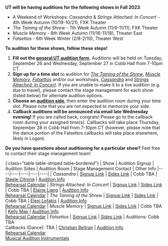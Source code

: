 **UT will be having auditions for the following shows in Fall 2023**:

* A Weekend of Workshops: *Cassandra* & *Strings Attached: In Concert* - 4th Week Autumn (10/19-10/21), FXK Theater
* *The Taming of the Shrew* - 7th Week Autumn (11/9-11/11), FXK Theater
* *Muscle Memory* - 8th Week Autumn (11/16-11/18), Theater East
* *Falsettos* - 6th Week Winter (2/8-2/10), Theater West

**To audition for these shows, follow these steps!**

1. **Fill out the [general UT audition form](https://docs.google.com/forms/d/e/1FAIpQLScq0tvKQ31PVj_bZl1tJPDDbirslnVu-mT7igzfG7NbL6M_tg/viewform)**. Auditions will be held on Tuesday, September 26 and Wednesday, September 27 in Cobb Hall from 7-10pm CT.
2. **Sign up for a time slot** to audition for [*The Taming of the Shrew*](https://docs.google.com/document/d/1MbKpDV6MclBcNCbmjRO-5yJvu29WagDFlcFj161zJ4w/edit?usp=drive_link), [*Muscle Memory*](https://docs.google.com/document/d/1rMNarnxK3FE-Ptb9NRkubM77HAhzaaInnrlV92Sohr0/edit), [*Falsettos*](https://docs.google.com/document/d/1_t4nV24LNjV7qLCWh9mgbRUVsM8CjB33v15d-MuSguo/edit?usp=drive_link) and/or our workshops, [*Cassandra*](https://docs.google.com/document/d/1lBwUiHeCn9gdhLzgMynJOC_8AvYTYAM7M0VepK7ywm8/edit) and [*Strings Attached: In Concert*](https://docs.google.com/document/d/1g5aJ2cCJpWEj3k0GSbJxYU48G1_RvqmPFriBXHW7Whk/edit?usp=drive_link). If you are unable to make it to a live audition (e.g. due to travel), please contact the stage management for each show (listed below) for alternate audition options.
3. **Choose an [audition side](https://drive.google.com/drive/folders/1IfvEawZSrStvWgD7WUBjqYEJs9fUm9yz?usp=drive_link)**, then enter the audition room during your time slot. Please note that you are not expected to memorize your side.
4. **Callback auditions will be announced via email late Wednesday evening!** If you are called back, congrats! Please go to the callback room during your assigned time(s). Callbacks will take place Thursday, September 28 in Cobb Hall from 7-10pm CT (however, please note that the dance portion of the Falsettos callbacks will take place elsewhere, likely in Logan).

**Do you have questions about auditioning for a particular show?** Feel free to contact their stage management team!

{:class="table table-striped table-bordered"}
| Show | Audition Signup | Audition Sides | Audition Room | Stage Management Contact | Other Info
|----|----|----|----|----|
| *Cassandra* | [Signup Link](https://docs.google.com/document/d/1lBwUiHeCn9gdhLzgMynJOC_8AvYTYAM7M0VepK7ywm8/edit) | [Sides Link](https://docs.google.com/document/d/1cotDXR5THH3i8lJ2ArOXYDaQ1Eg9byfLvQi387RsHRQ/edit) | Cobb TBA | [Steele Citrone](mailto:scitrone@uchicago.edu) | [Audition Info](https://docs.google.com/document/d/1cfxGbqZ9TyfT-_n9hvDNAwuCqUX5Eeyn9Zpp1UHj92k/edit) <br> [Rehearsal Calendar](https://docs.google.com/document/d/115u1Wt9AK45KdtKsKYrXUFBjYbWXz6PzTelAH1-N1ck/edit)
| *Strings Attached: In Concert* | [Signup Link](https://docs.google.com/document/d/1g5aJ2cCJpWEj3k0GSbJxYU48G1_RvqmPFriBXHW7Whk/edit?usp=drive_link) | [Sides Link](https://docs.google.com/document/d/1_UKKntaDyyX8LGkhPWa21cU1VTq9OTEkwL9stjdickI/edit?usp=drive_link) | Cobb TBA | [Elaine Liang](mailto:liange@uchicago.edu) | [Audition Info](https://docs.google.com/document/d/1kO9Yc8qbOv2rzNm14CcpS4QJbahknJIopYISn1tjljg/edit?usp=drive_link) <br> [Rehearsal Calendar](https://docs.google.com/document/d/1l_9zFt0nBxGgz1lE-JrODGGBEeS8uInssuRHP_vtNhg/edit?usp=drive_link)
| *The Taming of the Shrew* | [Signup Link](https://docs.google.com/document/d/1MbKpDV6MclBcNCbmjRO-5yJvu29WagDFlcFj161zJ4w/edit?usp=drive_link) | [Sides Link](https://docs.google.com/document/d/1en4VI8yI98rcmkRQpIPBa6Zxn4HRV1mTKQlkYp4KDwI/edit?usp=drive_link) | Cobb TBA | [Eleni Lefakis](mailto:elenilefakis@uchicago.edu) | [Audition Info](https://docs.google.com/document/d/1IMd1aOfl_4KoWapydAa5GHRxtxnBdtMJPuFmWqC8FhE/edit) <br> [Rehearsal Calendar](https://docs.google.com/document/d/1RNqcgy2pQRnsiP6zs4xeil0P8JmD1bS6Taq79TFApVY/edit)
| *Muscle Memory* | [Signup Link](https://docs.google.com/document/d/1rMNarnxK3FE-Ptb9NRkubM77HAhzaaInnrlV92Sohr0/edit) | [Sides Link](https://docs.google.com/document/d/1v9NWDTofMtHhhlnP5Al5gqEAdKs2IidDvqs_1nEVpPk/edit?usp=drive_link) | Cobb TBA | [Kelly Mao](mailto:kellymao@uchicago.edu) | [Audition Info](https://docs.google.com/document/d/15nfB7LS8cwoVThI8UpZ-Hr7ImQt08WRp097-CZtgWnU/edit?usp=drive_link) <br> [Rehearsal Calendar](https://docs.google.com/document/d/1gT82QoL9kGLFM9bjK5qNo58pDLGj8wo4645hiNsf7MM/edit?usp=drive_link)
| *Falsettos* | [Signup Link](https://docs.google.com/document/d/1_t4nV24LNjV7qLCWh9mgbRUVsM8CjB33v15d-MuSguo/edit?usp=drive_link) | [Sides Link](https://drive.google.com/drive/folders/1gpNJfsHsJCNExXYrI9RdUjPS3j5Jj9xj?usp=drive_link) | Auditions: Cobb TBA <br> Callbacks (Dance): TBA  | [Christian Beltran](mailto:christianbeltran@uchicago.edu) | [Audition Info](https://docs.google.com/document/d/1svXtF8-KpCIIh0HIoI4SduG5kRWnNExmFu1UwJ4OGYQ/edit?usp=drive_link) <br> [Rehearsal Calendar](https://docs.google.com/document/d/1UpaKzvd5J3jxLJ1mEGkgiy5eOZi_DC_iPHuPl_o556g/edit?usp=drive_link) <br> [Musical Audition Instrumentals](https://docs.google.com/document/d/1aqGKqpO4BVgaitKk-KRX6qM_GhktaRdyd6WizUlXDG0/edit)
